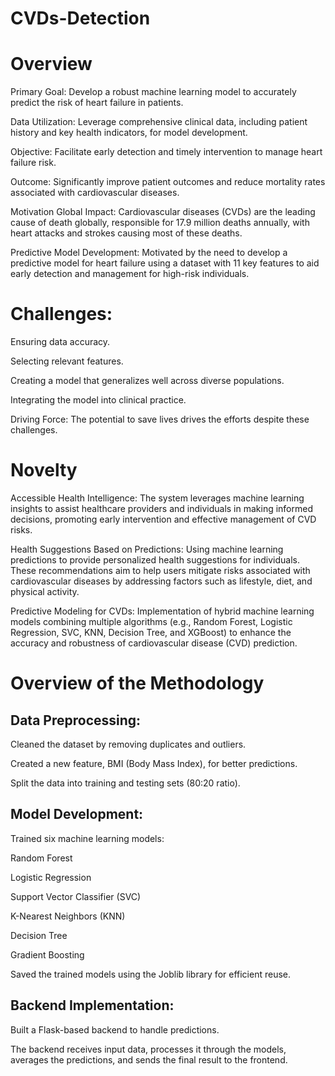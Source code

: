 # CVDs-Detection
# Overview
Primary Goal: Develop a robust machine learning model to accurately predict the risk of heart failure in patients.

Data Utilization: Leverage comprehensive clinical data, including patient history and key health indicators, for model development.

Objective: Facilitate early detection and timely intervention to manage heart failure risk.

Outcome: Significantly improve patient outcomes and reduce mortality rates associated with cardiovascular diseases.

Motivation
Global Impact: Cardiovascular diseases (CVDs) are the leading cause of death globally, responsible for 17.9 million deaths annually, with heart attacks and strokes causing most of these deaths.

Predictive Model Development: Motivated by the need to develop a predictive model for heart failure using a dataset with 11 key features to aid early detection and management for high-risk individuals.

# Challenges:

Ensuring data accuracy.

Selecting relevant features.

Creating a model that generalizes well across diverse populations.

Integrating the model into clinical practice.

Driving Force: The potential to save lives drives the efforts despite these challenges.

# Novelty
Accessible Health Intelligence: The system leverages machine learning insights to assist healthcare providers and individuals in making informed decisions, promoting early intervention and effective management of CVD risks.

Health Suggestions Based on Predictions: Using machine learning predictions to provide personalized health suggestions for individuals. These recommendations aim to help users mitigate risks associated with cardiovascular diseases by addressing factors such as lifestyle, diet, and physical activity.

Predictive Modeling for CVDs: Implementation of hybrid machine learning models combining multiple algorithms (e.g., Random Forest, Logistic Regression, SVC, KNN, Decision Tree, and XGBoost) to enhance the accuracy and robustness of cardiovascular disease (CVD) prediction.

# Overview of the Methodology
##  Data Preprocessing:

Cleaned the dataset by removing duplicates and outliers.

Created a new feature, BMI (Body Mass Index), for better predictions.

Split the data into training and testing sets (80:20 ratio).

## Model Development:

Trained six machine learning models:

Random Forest

Logistic Regression

Support Vector Classifier (SVC)

K-Nearest Neighbors (KNN)

Decision Tree

Gradient Boosting

Saved the trained models using the Joblib library for efficient reuse.

## Backend Implementation:

Built a Flask-based backend to handle predictions.

The backend receives input data, processes it through the models, averages the predictions, and sends the final result to the frontend.
